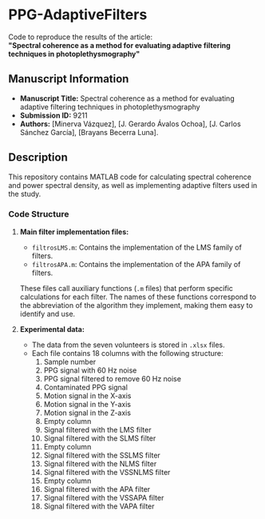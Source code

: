 # PPG-AdaptiveFilters
Code to reproduce the results of the article:  
**"Spectral coherence as a method for evaluating adaptive filtering techniques in photoplethysmography"**

## Manuscript Information
- **Manuscript Title:** Spectral coherence as a method for evaluating adaptive filtering techniques in photoplethysmography  
- **Submission ID:** 9211  
- **Authors:** [Minerva Vázquez], [J. Gerardo Ávalos Ochoa], [J. Carlos Sánchez García], [Brayans Becerra Luna].
  
## Description
This repository contains MATLAB code for calculating spectral coherence and power spectral density, as well as implementing adaptive filters used in the study.

### Code Structure
1. **Main filter implementation files:**
   - `filtrosLMS.m`: Contains the implementation of the LMS family of filters.
   - `filtrosAPA.m`: Contains the implementation of the APA family of filters.

   These files call auxiliary functions (`.m` files) that perform specific calculations for each filter. The names of these functions correspond to the abbreviation of the algorithm they implement, making them easy to identify and use.

2. **Experimental data:**
   - The data from the seven volunteers is stored in `.xlsx` files.
   - Each file contains 18 columns with the following structure:
     1. Sample number
     2. PPG signal with 60 Hz noise
     3. PPG signal filtered to remove 60 Hz noise
     4. Contaminated PPG signal
     5. Motion signal in the X-axis
     6. Motion signal in the Y-axis
     7. Motion signal in the Z-axis
     8. Empty column
     9. Signal filtered with the LMS filter
     10. Signal filtered with the SLMS filter
     11. Empty column
     12. Signal filtered with the SSLMS filter
     13. Signal filtered with the NLMS filter
     14. Signal filtered with the VSSNLMS filter
     15. Empty column
     16. Signal filtered with the APA filter
     17. Signal filtered with the VSSAPA filter
     18. Signal filtered with the VAPA filter

